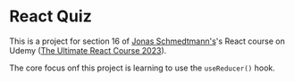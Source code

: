 # React Quiz

This is a project for section 16 of [Jonas Schmedtmann's](https://www.x.com/jonasschmedtman)'s React course on Udemy ([The Ultimate React Course 2023](https://www.udemy.com/course/the-ultimate-react-course/)).

The core focus onf this project is learning to use the `useReducer()` hook.
